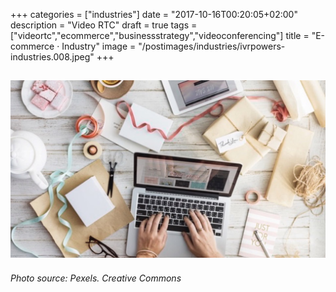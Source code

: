 +++
categories = ["industries"]
date = "2017-10-16T00:20:05+02:00"
description = "Video RTC"
draft = true
tags = ["videortc","ecommerce","businessstrategy","videoconferencing"]
title = "E-commerce · Industry"
image = "/postimages/industries/ivrpowers-industries.008.jpeg"
+++

![writing in a computer](/postimages/industries/ivrpowers-industries.008.jpeg)
-----------
###### Photo source: Pexels. Creative Commons